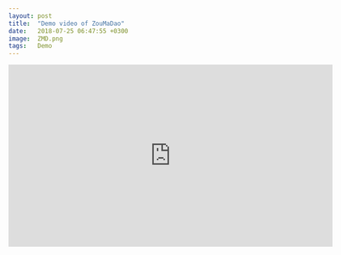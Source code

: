 ```yaml
---
layout: post
title:  "Demo video of ZouMaDao"
date:   2018-07-25 06:47:55 +0300
image:  ZMD.png
tags:   Demo
---
```



<iframe src="https://player.vimeo.com/video/501046162" width="640" height="360" frameborder="0" allow="autoplay; fullscreen; picture-in-picture" allowfullscreen></iframe>